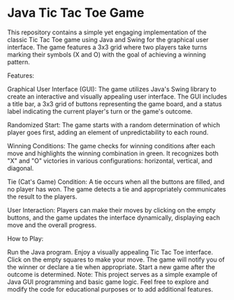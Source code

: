 # Java Tic Tac Toe Game
This repository contains a simple yet engaging implementation of the classic Tic Tac Toe game using Java and Swing for the graphical user interface. The game features a 3x3 grid where two players take turns marking their symbols (X and O) with the goal of achieving a winning pattern.

Features:

Graphical User Interface (GUI): The game utilizes Java's Swing library to create an interactive and visually appealing user interface. The GUI includes a title bar, a 3x3 grid of buttons representing the game board, and a status label indicating the current player's turn or the game's outcome.

Randomized Start: The game starts with a random determination of which player goes first, adding an element of unpredictability to each round.

Winning Conditions: The game checks for winning conditions after each move and highlights the winning combination in green. It recognizes both "X" and "O" victories in various configurations: horizontal, vertical, and diagonal.

Tie (Cat's Game) Condition: A tie occurs when all the buttons are filled, and no player has won. The game detects a tie and appropriately communicates the result to the players.

User Interaction: Players can make their moves by clicking on the empty buttons, and the game updates the interface dynamically, displaying each move and the overall progress.

How to Play:

Run the Java program.
Enjoy a visually appealing Tic Tac Toe interface.
Click on the empty squares to make your move.
The game will notify you of the winner or declare a tie when appropriate.
Start a new game after the outcome is determined.
Note: This project serves as a simple example of Java GUI programming and basic game logic. Feel free to explore and modify the code for educational purposes or to add additional features.
